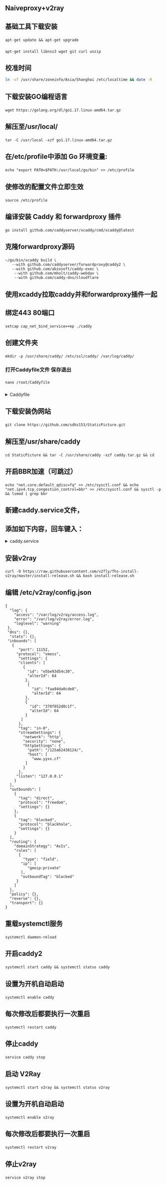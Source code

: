 ##  Naiveproxy+v2ray

##  基础工具下载安装
###
    apt-get update && apt-get upgrade
###
###
    apt-get install libnss3 wget git curl unzip
###
##  校准时间

 ```bash
 ln -sf /usr/share/zoneinfo/Asia/Shanghai /etc/localtime && date -R
 ```
##  下载安装GO编程语言
###
    wget https://golang.org/dl/go1.17.linux-amd64.tar.gz
###
##  解压至/usr/local/
###
    tar -C /usr/local -xzf go1.17.linux-amd64.tar.gz
###
##  在/etc/profile中添加 Go 环境变量:
###
    echo "export PATH=$PATH:/usr/local/go/bin" >> /etc/profile
###
##  使修改的配置文件立即生效
###
    source /etc/profile
###
##  编译安装 Caddy 和 forwardproxy 插件
###
    go install github.com/caddyserver/xcaddy/cmd/xcaddy@latest
###
##  克隆forwardproxy源码
###
    ~/go/bin/xcaddy build \
       --with github.com/caddyserver/forwardproxy@caddy2 \
       --with github.com/abiosoft/caddy-exec \
        --with github.com/mholt/caddy-webdav \
        --with github.com/caddy-dns/cloudflare
###
##  使用xcaddy拉取caddy并和forwardproxy插件一起

##  绑定443 80端口
###
    setcap cap_net_bind_service=+ep ./caddy
###
##  创建文件夹
###
    mkdir -p /usr/share/caddy/ /etc/ssl/caddy/ /var/log/caddy/
###



### 打开Caddyfile文件 保存退出
###
    nano /root/Caddyfile
###

<details>
<summary>Caddyfile</summary>

```bash
{
	order forward_proxy before map
	admin off
	log {
		output file /var/log/caddy/access.log
		level ERROR
	}
	servers :443 {
		protocol {
			experimental_http3
		}
	}
}
:443, www.yyxx.cf {
    root * /usr/share/caddy
    file_server
	tls /etc/ssl/caddy/www.yyxx.cf_chain.crt /etc/ssl/caddy/www.yyxx.cf_key.key {
		ciphers TLS_ECDHE_ECDSA_WITH_AES_256_GCM_SHA384 TLS_ECDHE_ECDSA_WITH_AES_128_GCM_SHA256 TLS_ECDHE_ECDSA_WITH_CHACHA20_POLY1305_SHA256
		alpn h2 http/1.1
	}
	forward_proxy {
		basic_auth sdhz153 xxxxx3e06-xxxx-b8c6-xxxx
		hide_ip
		hide_via
		probe_resistance github.com
	}
	reverse_proxy /125a62438124/ localhost:11152 {
		transport http {
			versions h2c
		}
	}
	header {
		Strict-Transport-Security "max-age=31536000; includeSubDomains; preload"
	}
}
```
</details>

##  下载安装伪网站
###
    git clone https://github.com/sdhz153/StaticPicture.git
###
##  解压至/usr/share/caddy
###
    cd StaticPicture && tar -C /usr/share/caddy -xzf caddy.tar.gz && cd
###

##  开启BBR加速（可跳过）
###
    echo "net.core.default_qdisc=fq" >> /etc/sysctl.conf && echo "net.ipv4.tcp_congestion_control=bbr" >> /etc/sysctl.conf && sysctl -p && lsmod | grep bbr
###

##  新建caddy.service文件，
##  添加如下内容，回车键入：

<details>
<summary>caddy.service</summary>

```bash
cat >/etc/systemd/system/caddy.service <<EOF
[Unit]
Description=Caddy
Documentation=https://caddyserver.com/docs/
After=network.target network-online.target
Requires=network-online.target

[Service]
User=root
ExecStart=/root/caddy run --environ --config /root/Caddyfile
ExecReload=/root/caddy reload --config /root/Caddyfile
TimeoutStopSec=5s
LimitNOFILE=1048576
LimitNPROC=512
PrivateTmp=true
ProtectSystem=full
AmbientCapabilities=CAP_NET_BIND_SERVICE

[Install]
WantedBy=multi-user.target
EOF
```
</details>					     

##  安装v2ray
###
    curl -O https://raw.githubusercontent.com/v2fly/fhs-install-v2ray/master/install-release.sh && bash install-release.sh
###
##  编辑 /etc/v2ray/config.json
###
    {
      "log": {
        "access": "/var/log/v2ray/access.log",
        "error": "/var/log/v2ray/error.log",
        "loglevel": "warning"
     },
     "dns": {},
      "stats": {},
     "inbounds": [
       {
          "port": 11152,
         "protocol": "vmess",
          "settings": {
          "clients": [
            {
              "id": "e5be93d54c30",
              "alterId": 64
             },
              {
                "id": "faa94da0cde8",
                "alterId": 64
             },
             {
               "id": "378f852d0c1f",
               "alterId": 64
             }
           ]
          },
          "tag": "in-0",
          "streamSettings": {
            "network": "http",
            "security": "none",
            "httpSettings": {
              "path": "/125a62438124/",
              "host": [
                "www.yyxx.cf"
             ]
            }
          },
         "listen": "127.0.0.1"
        }
      ],
      "outbounds": [
        {
          "tag": "direct",
          "protocol": "freedom",
          "settings": {}
        },
        {
          "tag": "blocked",
          "protocol": "blackhole",
          "settings": {}
        }
      ],
      "routing": {
        "domainStrategy": "AsIs",
        "rules": [
          {
            "type": "field",
           "ip": [
              "geoip:private"
           ],
           "outboundTag": "blocked"
         }
        ]
      },
      "policy": {},
      "reverse": {},
      "transport": {}
    }
###

##  重载systemctl服务
###
    systemctl daemon-reload
###
##  开启caddy2
###
    systemctl start caddy && systemctl status caddy
###
##  设置为开机自动启动
###
    systemctl enable caddy
###
##  每次修改后都要执行一次重启
###
    systemctl restart caddy
###
##  停止caddy
###
    service caddy stop
###

##  启动 V2Ray
###
    systemctl start v2ray && systemctl status v2ray
###
##  设置为开机自动启动
###
    systemctl enable v2ray
###
##  每次修改后都要执行一次重启
###
    systemctl restart v2ray
###
##  停止v2ray
###
    service v2ray stop
###
